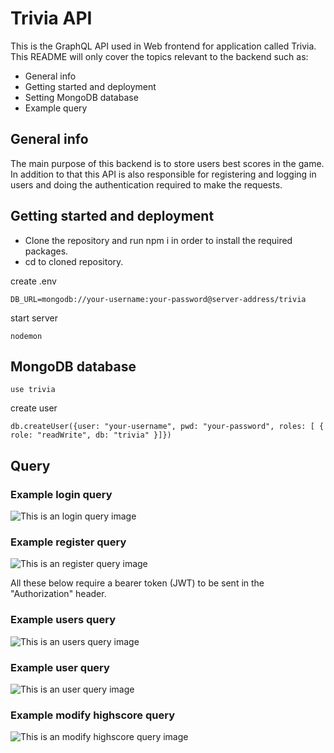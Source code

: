 # Trivia API

This is the GraphQL API used in Web frontend for application called Trivia.
This README will only cover the topics relevant to the backend such as:

* General info
* Getting started and deployment
* Setting MongoDB database
* Example query

## General info

The main purpose of this backend is to store users best scores in the game. 
In addition to that this API is also responsible for registering and logging in users and doing the authentication required to make the requests.

## Getting started and deployment

* Clone the repository and run npm i in order to install the required packages.
* cd to cloned repository.

create .env
```
DB_URL=mongodb://your-username:your-password@server-address/trivia
```

start server

```
nodemon
```

## MongoDB database

```
use trivia
```

create user
```
db.createUser({user: "your-username", pwd: "your-password", roles: [ { role: "readWrite", db: "trivia" }]})
```

## Query

### Example login query
![This is an login query image](https://users.metropolia.fi/~teemutr/queryimg/login.png)

### Example register query
![This is an register query image](https://users.metropolia.fi/~teemutr/queryimg/register.png)

All these below require a bearer token (JWT) to be sent in the "Authorization" header.

### Example users query
![This is an users query image](https://users.metropolia.fi/~teemutr/queryimg/users.png)

### Example user query
![This is an user query image](https://users.metropolia.fi/~teemutr/queryimg/user.png)

### Example modify highscore query
![This is an modify highscore query image](https://users.metropolia.fi/~teemutr/queryimg/modifyhs.png)

